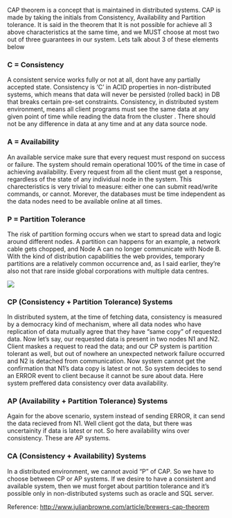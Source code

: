 CAP theorem is a concept that is maintained in distributed  systems. CAP is made by taking the initials from Consistency, Availability and Partition tolerance. It is said in the theorem that It is not possible for achieve all 3 above characteristics at the same time, and we MUST choose at most two out of three guarantees in our system. Lets talk about 3 of these elements below

### C = Consistency
A consistent service works fully or not at all, dont have any partially accepted state. Consistency is ‘C’ in ACID properties in non-distributed systems, which means that data will never be persisted (rolled back) in DB that breaks certain pre-set constraints.
Consistency, in distributed system environment, means all client programs must see the same data at any given point of time while reading the data from the cluster . There should not be any difference in data at any time and at any data source node.

### A = Availability
An available service make sure that every request must respond on success or failure. The system should remain operational 100% of the time in case of achieving availability. Every request from all the client must get a response, regardless of the state of any individual node in the system. This charecteristics is very trivial to measure: either one can submit read/write commands, or cannot. Morever, the databases must be time independent as the data nodes need to be available online at all times.

### P = Partition Tolerance
The risk of partition forming occurs when we start to spread data and logic around different nodes. A partition can happens for an example, a network cable gets chopped, and Node A can no longer communicate with Node B. With the kind of distribution capabilities the web provides, temporary partitions are a relatively common occurrence and, as I said earlier, they’re also not that rare inside global corporations with multiple data centres.

![](https://images.viblo.asia/91a7acfd-77c7-42a4-8df9-79c74c621dc5.png)

### CP (Consistency + Partition Tolerance) Systems
In distributed system, at the time of fetching data, consistency is measured by a democracy kind of mechanism, where all data nodes who have replication of data mutually agree that they have “same copy” of requested data. Now let’s say, our requested data is present in two nodes N1 and N2. Client maskes a request to read the data; and our CP system is partition tolerant as well, but out of nowhere an unexpected network failure occurred and N2 is detached from communication. Now system cannot get the confirmation that N1’s data copy is latest or not. So system decides to send an ERROR event to client because it cannot be sure about data. Here system preffered data consistency over data availability.

### AP (Availability + Partition Tolerance) Systems
Again for the above scenario, system instead of sending ERROR, it can send the data recieved from N1. Well client got the data, but there was uncertainity if data is latest or not. So here availability wins over consistency. These are AP systems.

### CA (Consistency + Availability) Systems
In a distributed environment, we cannot avoid “P” of CAP. So we have to choose between CP or AP systems. If we desire to have a consistent and available system, then we must forget about partition tolerance and it’s possible only in non-distributed systems such as oracle and SQL server.


Reference: http://www.julianbrowne.com/article/brewers-cap-theorem